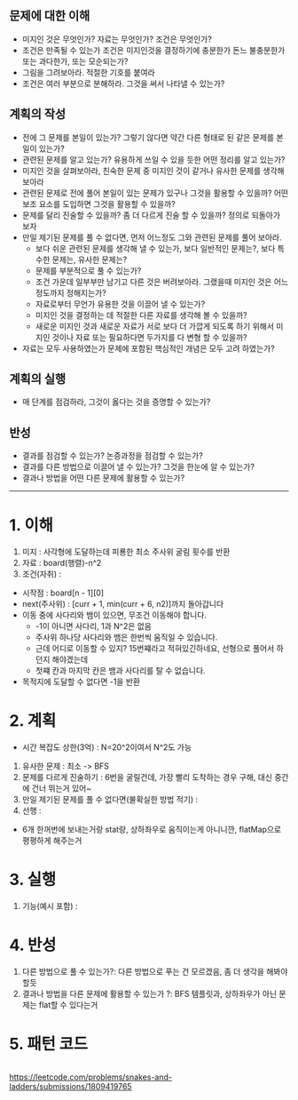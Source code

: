 ## 문제에 대한 이해
- 미지인 것은 무엇인가? 자료는 무엇인가? 조건은 무엇인가?
- 조건은 만족될 수 있는가 조건은 미지인것을 결정하기에 충분한가 돈느 불충분한가 또는 과다한가, 또는 모순되는가?
- 그림을 그려보아라. 적절한 기호를 붙여라
- 조건은 여러 부분으로 분해하라. 그것을 써서 나타낼 수 있는가?

## 계획의 작성
- 전에 그 문제를 본일이 있는가? 그렇기 않다면 약간 다른 형태로 된 같은 문제를 본일이 있는가?
- 관련된 문제를 알고 있는가? 유용하게 쓰일 수 있을 듯한 어떤 정리를 알고 있는가?
- 미지인 것을 살펴보아라, 친숙한 문제 중 미지인 것이 같거나 유사한 문제를 생각해 보아라
- 관련된 문제로 전에 풀어 본일이 있는 문제가 있구나 그것을 활용할 수 있을까? 어떤 보조 요소를 도입하면 그것을 활용할 수 있을까?
- 문제를 달리 진술할 수 있을까? 좀 더 다르게 진술 할 수 있을까? 정의로 되돌아가 보자
- 만일 제기된 문제를 풀 수 없다면, 먼저 어느정도 그와 관련된 문제를 풀어 보아라.
    - 보다 쉬운 관련된 문제를 생각해 낼 수 있는가, 보다 일반적인 문제는?, 보다 특수한 문제는, 유사한 문제는?
    - 문제를 부분적으로 풀 수 있는가?
    - 조건 가운데 일부부만 남기고 다른 것은 버려보아라. 그랬을때 미지인 것은 어느 정도까지 정해지는가?
    - 자료로부터 무언가 유용한 것을 이끌어 낼 수 있는가?
    - 미지인 것을 결정하는 데 적절한 다른 자료를 생각해 볼 수 있을까?
    - 새로운 미지인 것과 새로운 자료가 서로 보다 더 가깝게 되도록 하기 위해서 미지인 것이나 자료 또는 필요하다면 두가지를 다 변형 할 수 있을까?
- 자료는 모두 사용하였는가 문제에 포함된 핵심적인 개념은 모두 고려 하였는가?

## 계획의 실행
- 매 단계를 점검하라, 그것이 옳다는 것을 증명할 수 있는가?

## 반성
- 결과를 점검할 수 있는가? 논증과정을 점검할 수 있는가?
- 결과를 다른 방법으로 이끌어 낼 수 있는가? 그것을 한눈에 알 수 있는가?
- 결과나 방법을 어떤 다른 문제에 활용할 수 있는가?

----
# 1. 이해
1. 미지 : 사각형에 도달하는데 피룡한 최소 주사위 굴림 횟수를 반환
2. 자료 : board(행렬)-n^2
3. 조건(자취) :
- 시작점 : board[n - 1][0]
- next(주사위) : [curr + 1, min(curr + 6, n2)]까지 돌아갑니다
- 이동 중에 사다리와 뱀이 있으면, 무조건 이동해야 합니다.
  - -1이 아니면 사다리, 1과 N^2은 없음
  - 주사위 하나당 사다리와 뱀은 한번씩 움직일 수 있습니다.
  - 근데 어디로 이동할 수 있지? 15번쨰라고 적혀있긴하네요, 선형으로 풀어서 하던지 해야겠는데
  - 첫쨰 칸과 마지막 칸은 뱀과 사다리를 탈 수 없습니다.
- 목적지에 도달할 수 없다면 -1을 반환

# 2. 계획
- 시간 복잡도 상한(3억) : N=20^2이여서 N^2도 가능
1. 유사한 문제 : 최소 -> BFS
2. 문제를 다르게 진술하기 : 6번을 굴릴건데, 가장 빨리 도착하는 경우 구해, 대신 중간에 건너 뛰는거 있어~
3. 만일 제기된 문제를 풀 수 없다면(불확실한 방법 적기) :
4. 선행 :
- 6개 한꺼번에 보내는거랑 stat랑, 상하좌우로 움직이는게 아니니깐, flatMap으로 평평하게 해주는거

# 3. 실행 
1. 기능(예시 포함) :

# 4. 반성
1. 다른 방법으로 풀 수 있는가?: 다른 방법으로 푸는 건 모르겠음, 좀 더 생각을 해봐야할듯
2. 결과나 방법을 다른 문제에 활용할 수 있는가 ?: BFS 템플릿과, 상하좌우가 아닌 문제는 flat할 수 있다는거

# 5. 패턴 코드
```text

```

https://leetcode.com/problems/snakes-and-ladders/submissions/1809419765